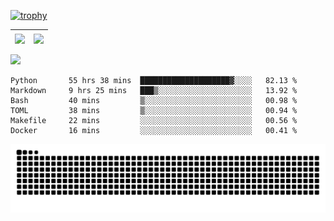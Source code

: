 [![trophy](https://github-profile-trophy.vercel.app/?username=ocss884&column=7)](https://github.com/ocss884)

| <img align="center" src="https://github-readme-stats.vercel.app/api?username=ocss884&show_icons=true&hide_border=true" /> | <img align="center" src="https://github-readme-streak-stats.herokuapp.com?user=ocss884&hide_border=true&date_format=M%20j%5B%2C%20Y%5D&ring=7EDDCF&fire=7EDDCF" /> |
| ------------------------------------------------------------ | ------------------------------------------------------------ |

![](https://komarev.com/ghpvc/?username=ocss884&color=brightgreen)

<!--START_SECTION:waka-->

```text
Python       55 hrs 38 mins  ████████████████████▓░░░░   82.13 %
Markdown     9 hrs 25 mins   ███▒░░░░░░░░░░░░░░░░░░░░░   13.92 %
Bash         40 mins         ▒░░░░░░░░░░░░░░░░░░░░░░░░   00.98 %
TOML         38 mins         ▒░░░░░░░░░░░░░░░░░░░░░░░░   00.94 %
Makefile     22 mins         ░░░░░░░░░░░░░░░░░░░░░░░░░   00.56 %
Docker       16 mins         ░░░░░░░░░░░░░░░░░░░░░░░░░   00.41 %
```

<!--END_SECTION:waka-->

<p align="center">
   <img src="https://github.com/ocss884/ocss884/blob/output/github-snake.svg" alt="snake">
</p>
